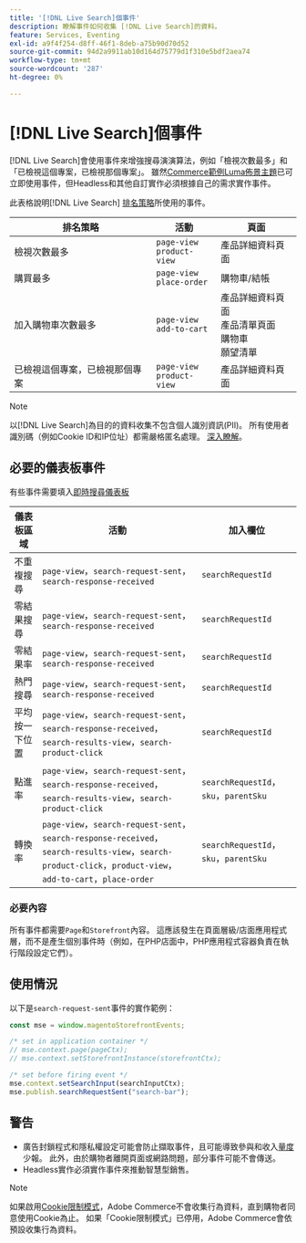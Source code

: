 ```yaml
---
title: '[!DNL Live Search]個事件'
description: 瞭解事件如何收集 [!DNL Live Search]的資料。
feature: Services, Eventing
exl-id: a9f4f254-d8ff-46f1-8deb-a75b90d70d52
source-git-commit: 94d2a9911ab10d164d75779d1f310e5bdf2aea74
workflow-type: tm+mt
source-wordcount: '287'
ht-degree: 0%

---
```


# [!DNL Live Search]個事件

[!DNL Live Search]會使用事件來增強搜尋演演算法，例如「檢視次數最多」和「已檢視這個專案，已檢視那個專案」。 雖然[Commerce範例Luma佈景主題](https://experienceleague.adobe.com/en/docs/commerce-admin/content-design/design/themes/themes#the-default-theme)已可立即使用事件，但Headless和其他自訂實作必須根據自己的需求實作事件。

此表格說明[!DNL Live Search] [排名策略](rules-add.md#intelligent-ranking)所使用的事件。

| 排名策略 | 活動 | 頁面 |
| --- | --- | --- |
| 檢視次數最多 | `page-view`<br>`product-view` | 產品詳細資料頁面 |
| 購買最多 | `page-view`<br>`place-order` | 購物車/結帳 |
| 加入購物車次數最多 | `page-view`<br>`add-to-cart` | 產品詳細資料頁面<br>產品清單頁面<br>購物車<br>願望清單 |
| 已檢視這個專案，已檢視那個專案 | `page-view`<br>`product-view` | 產品詳細資料頁面 |

>[!NOTE]
>
>以[!DNL Live Search]為目的的資料收集不包含個人識別資訊(PII)。 所有使用者識別碼（例如Cookie ID和IP位址）都需嚴格匿名處理。 [深入瞭解](https://www.adobe.com/privacy/experience-cloud.html)。

## 必要的儀表板事件

有些事件需要填入[即時搜尋儀表板](performance.md)

| 儀表板區域 | 活動 | 加入欄位 |
| ------------------- | ------------- | ---------- |
| 不重複搜尋 | `page-view`，`search-request-sent`，`search-response-received` | `searchRequestId` |
| 零結果搜尋 | `page-view`，`search-request-sent`，`search-response-received` | `searchRequestId` |
| 零結果率 | `page-view`，`search-request-sent`，`search-response-received` | `searchRequestId` |
| 熱門搜尋 | `page-view`，`search-request-sent`，`search-response-received` | `searchRequestId` |
| 平均 按一下位置 | `page-view`，`search-request-sent`，`search-response-received`，`search-results-view`，`search-product-click` | `searchRequestId` |
| 點進率 | `page-view`，`search-request-sent`，`search-response-received`，`search-results-view`，`search-product-click` | `searchRequestId`，`sku`，`parentSku` |
| 轉換率 | `page-view`，`search-request-sent`，`search-response-received`，`search-results-view`，`search-product-click`，`product-view`，`add-to-cart`，`place-order` | `searchRequestId`，`sku`，`parentSku` |

### 必要內容

所有事件都需要`Page`和`Storefront`內容。 這應該發生在頁面層級/店面應用程式層，而不是產生個別事件時（例如，在PHP店面中，PHP應用程式容器負責在執行階段設定它們）。

## 使用情況

以下是`search-request-sent`事件的實作範例：

```javascript
const mse = window.magentoStorefrontEvents;

/* set in application container */
// mse.context.page(pageCtx);
// mse.context.setStorefrontInstance(storefrontCtx);

/* set before firing event */
mse.context.setSearchInput(searchInputCtx);
mse.publish.searchRequestSent("search-bar");
```

## 警告

- 廣告封鎖程式和隱私權設定可能會防止擷取事件，且可能導致參與和收入[量度](performance.md)少報。 此外，由於購物者離開頁面或網路問題，部分事件可能不會傳送。
- Headless實作必須實作事件來推動智慧型銷售。

>[!NOTE]
>
>如果啟用[Cookie限制模式](https://experienceleague.adobe.com/docs/commerce-admin/start/compliance/privacy/compliance-cookie-law.html)，Adobe Commerce不會收集行為資料，直到購物者同意使用Cookie為止。 如果「Cookie限制模式」已停用，Adobe Commerce會依預設收集行為資料。
